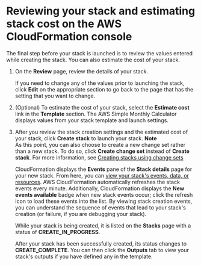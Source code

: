 # Reviewing your stack and estimating stack cost on the AWS CloudFormation console<a name="cfn-using-console-create-stack-review"></a>

The final step before your stack is launched is to review the values entered while creating the stack\. You can also estimate the cost of your stack\.

1. On the **Review** page, review the details of your stack\.

   If you need to change any of the values prior to launching the stack, click **Edit** on the appropriate section to go back to the page that has the setting that you want to change\.

1. \(Optional\) To estimate the cost of your stack, select the **Estimate cost** link in the **Template** section\. The AWS Simple Monthly Calculator displays values from your stack template and launch settings\.

1. After you review the stack creation settings and the estimated cost of your stack, click **Create stack** to launch your stack\.
**Note**  
As this point, you can also choose to create a new change set rather than a new stack\. To do so, click **Create change set** instead of **Create stack**\. For more information, see [Creating stacks using change sets](cfn-console-create-stacks-changesets.md)

   CloudFormation displays the **Events** pane of the **Stack details** page for your new stack\. From here, you can [view your stack's events, data, or resources](cfn-console-view-stack-data-resources.md)\. AWS CloudFormation automatically refreshes the stack events every minute\. Additionally, CloudFormation displays the **New events available** badge when new stack events occur; click the refresh icon to load these events into the list\. By viewing stack creation events, you can understand the sequence of events that lead to your stack's creation \(or failure, if you are debugging your stack\)\.

   While your stack is being created, it is listed on the **Stacks** page with a status of **CREATE\_IN\_PROGRESS**\.

   After your stack has been successfully created, its status changes to **CREATE\_COMPLETE**\. You can then click the **Outputs** tab to view your stack's outputs if you have defined any in the template\.